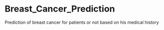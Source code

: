 # Breast_Cancer_Prediction
Prediction of breast cancer for patients or not based on his medical history
